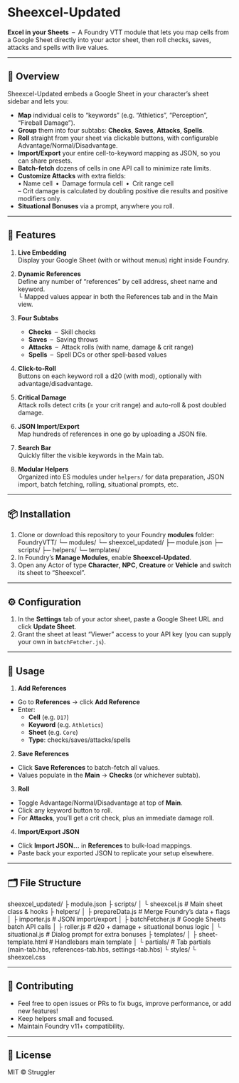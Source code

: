 # Sheexcel-Updated

**Excel in your Sheets** – A Foundry VTT module that lets you map cells from a Google Sheet directly into your actor sheet, then roll checks, saves, attacks and spells with live values.

---

## 📖 Overview

Sheexcel-Updated embeds a Google Sheet in your character’s sheet sidebar and lets you:

- **Map** individual cells to “keywords” (e.g. “Athletics”, “Perception”, “Fireball Damage”).
- **Group** them into four subtabs: **Checks**, **Saves**, **Attacks**, **Spells**.
- **Roll** straight from your sheet via clickable buttons, with configurable Advantage/Normal/Disadvantage.
- **Import/Export** your entire cell-to-keyword mapping as JSON, so you can share presets.
- **Batch-fetch** dozens of cells in one API call to minimize rate limits.
- **Customize Attacks** with extra fields:  
  • Name cell • Damage formula cell • Crit range cell  
  – Crit damage is calculated by doubling positive die results and positive modifiers only.
- **Situational Bonuses** via a prompt, anywhere you roll.

---

## 🚀 Features

1. **Live Embedding**  
   Display your Google Sheet (with or without menus) right inside Foundry.

2. **Dynamic References**  
   Define any number of “references” by cell address, sheet name and keyword.  
   └ Mapped values appear in both the References tab and in the Main view.

3. **Four Subtabs**  
   - **Checks** – Skill checks  
   - **Saves** – Saving throws  
   - **Attacks** – Attack rolls (with name, damage & crit range)  
   - **Spells** – Spell DCs or other spell‐based values

4. **Click-to-Roll**  
   Buttons on each keyword roll a d20 (with mod), optionally with advantage/disadvantage.

5. **Critical Damage**  
   Attack rolls detect crits (≥ your crit range) and auto-roll & post doubled damage.

6. **JSON Import/Export**  
   Map hundreds of references in one go by uploading a JSON file.

7. **Search Bar**  
   Quickly filter the visible keywords in the Main tab.

8. **Modular Helpers**  
   Organized into ES modules under `helpers/` for data preparation, JSON import, batch fetching, rolling, situational prompts, etc.

---

## 📦 Installation

1. Clone or download this repository to your Foundry **modules** folder:  
FoundryVTT/
└─ modules/
└─ sheexcel_updated/
├─ module.json
├─ scripts/
├─ helpers/
└─ templates/
2. In Foundry’s **Manage Modules**, enable **Sheexcel-Updated**.
3. Open any Actor of type **Character**, **NPC**, **Creature** or **Vehicle** and switch its sheet to “Sheexcel”.

---

## ⚙️ Configuration

1. In the **Settings** tab of your actor sheet, paste a Google Sheet URL and click **Update Sheet**.  
2. Grant the sheet at least “Viewer” access to your API key (you can supply your own in `batchFetcher.js`).

---

## 🎲 Usage

1. **Add References**  
- Go to **References** → click **Add Reference**  
- Enter:  
  - **Cell** (e.g. `D17`)  
  - **Keyword** (e.g. `Athletics`)  
  - **Sheet** (e.g. `Core`)  
  - **Type**: checks/saves/attacks/spells  

2. **Save References**  
- Click **Save References** to batch-fetch all values.  
- Values populate in the **Main** → **Checks** (or whichever subtab).

3. **Roll**  
- Toggle Advantage/Normal/Disadvantage at top of **Main**.  
- Click any keyword button to roll.  
- For **Attacks**, you’ll get a crit check, plus an immediate damage roll.

4. **Import/Export JSON**  
- Click **Import JSON…** in **References** to bulk-load mappings.  
- Paste back your exported JSON to replicate your setup elsewhere.

---

## 🗂️ File Structure

sheexcel_updated/
├ module.json
├ scripts/
│ └ sheexcel.js # Main sheet class & hooks
├ helpers/
│ ├ prepareData.js # Merge Foundry’s data + flags
│ ├ importer.js # JSON import/export
│ ├ batchFetcher.js # Google Sheets batch API calls
│ ├ roller.js # d20 + damage + situational bonus logic
│ └ situational.js # Dialog prompt for extra bonuses
├ templates/
│ ├ sheet-template.html # Handlebars main template
│ └ partials/ # Tab partials (main-tab.hbs, references-tab.hbs, settings-tab.hbs)
└ styles/
└ sheexcel.css

---

## 🤝 Contributing

- Feel free to open issues or PRs to fix bugs, improve performance, or add new features!  
- Keep helpers small and focused.  
- Maintain Foundry v11+ compatibility.

---

## 📜 License

MIT © Struggler 
